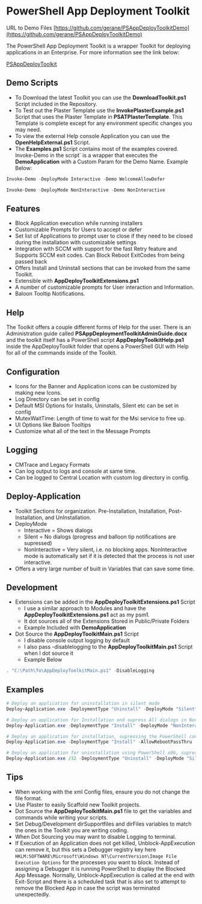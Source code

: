 # PowerShell App Deployment Toolkit

URL to Demo Files [https://github.com/gerane/PSAppDeployToolkitDemo](https://github.com/gerane/PSAppDeployToolkitDemo)

The PowerShell App Deployment Toolkit is a wrapper Toolkit for deploying applications in an Enterprise. For more information see the link below:

[PSAppDeployToolkit](http://psappdeploytoolkit.com/)


## Demo Scripts

* To Download the latest Toolkit you can use the **DownloadToolkit.ps1** Script included in the Repository.
* To Test out the Plaster Template use the **InvokePlasterExample.ps1** Script that uses the Plaster Template in **PSATPlasterTemplate**. This Template is complete except for any environment specific changes you may need.
* To view the external Help console Application you can use the **OpenHelpExternal.ps1** Script.
* The **Examples.ps1** Script contains most of the examples covered. Invoke-Demo in the script` is a wrapper that executes the **DemoApplication** with a Custom Param for the Demo Name. Example Below:

```powershell
Invoke-Demo -DeployMode Interactive -Demo WelcomeAllowDefer

Invoke-Demo -DeployMode NonInteractive -Demo NonInteractive
```




## Features

* Block Application execution while running installers
* Customizable Prompts for Users to accept or defer
* Set list of Applications to prompt user to close if they need to be closed during the installation with customizable settings
* Integration with SCCM with support for the fast Retry feature and Supports SCCM exit codes. Can Block Reboot ExitCodes from being passed back
* Offers Install and Uninstall sections that can be invoked from the same Toolkit.
* Extensible with **AppDeployToolkitExtensions.ps1**
* A number of customizable prompts for User interaction and Information.
* Baloon Tooltip Notifications.

## Help

The Toolkit offers a couple different forms of Help for the user. There is an Administration guide called **PSAppDeploymentToolkitAdminGuide.docx** and the toolkit itself has a PowerShell script **AppDeployToolkitHelp.ps1** inside the AppDeployToolkit folder that opens a PowerShell GUI with Help for all of the commands inside of the Toolkit.


## Configuration

* Icons for the Banner and Application icons can be customized by making new Icons.
* Log Directory can be set in config
* Default MSI Options for Installs, Uninstalls, Silent etc can be set in config
* MutexWaitTime: Length of time to wait for the Msi service to free up.
* UI Options like Baloon Tooltips
* Customize what all of the text in the Message Prompts


## Logging

* CMTrace and Legacy Formats
* Can log output to logs and console at same time.
* Can be logged to Central Location with custom log directory in config.


## Deploy-Application

* Toolkit Sections for organization. Pre-Installation, Installation, Post-Installation, and UnInstallation.
* DeployMode
    * Interactive = Shows dialogs
    * Silent = No dialogs (progress and balloon tip notifications are supressed)
    * NonInteractive = Very silent, i.e. no blocking apps. NonInteractive mode is automatically set if it is detected that the process is not user interactive.
* Offers a very large number of built in Variables that can save some time.


## Development

* Extensions can be added in the **AppDeployToolkitExtensions.ps1** Script
    * I use a similar approach to Modules and have the **AppDeployToolkitExtensions.ps1** act as my psm1.
    * It dot sources all of the Extensions Stored in Public/Private Folders
    * Example Included with **DemoApplication**
* Dot Source the **AppDeployToolkitMain.ps1** Script
    * I disable console output logging by default
    * I also pass -disablelogging to the **AppDeployToolkitMain.ps1** Script when I dot source it
    * Example Below

```powershell
. "C:\Path\To\AppDeployToolkitMain.ps1" -DisableLogging
```


## Examples

```powershell
# Deploy an application for uninstallation in silent mode
Deploy-Application.exe -DeploymentType "Uninstall" -DeployMode "Silent"

# Deploy an application for Installation and supress All dialogs in Non Interactive Mode
Deploy-Application.exe -DeploymentType "Install" -DeployMode "NonInteractive"

# Deploy an application for installation, supressing the PowerShell console window and allowing reboot codes to be returned to the parent process.
Deploy-Application.exe -DeploymentType "Install" -AllowRebootPassThru

# Deploy an application for uninstallation using PowerShell x86, supressing the PowerShell console window and deploying in silent mode.
Deploy-Application.exe /32 -DeploymentType "Uninstall" -DeployMode "Silent"
```


## Tips

* When working with the xml Config files, ensure you do not change the file format.
* Use Plaster to easily Scaffold new Toolkit projects.
* Dot Source the **AppDeployToolkitMain.ps1** file to get the variables and commands while writing your scripts.
* Set Debug/Development dirSupportfiles and dirFiles variables to match the ones in the Toolkit you are writing coding.
* When Dot Sourcing you may want to disable Logging to terminal.
* If Execution of an Application does not get killed, Unblock-AppExecution can remove it, but this sets a Debugger registry key here `HKLM:SOFTWARE\Microsoft\Windows NT\CurrentVersion\Image File Execution Options` for the processes you want to block. Instead of assigning a Debugger it is running PowerShell to display the Blocked App Message. Normally, Unblock-AppExecution is called at the end with Exit-Script and there is a scheduled task that is also set to attempt to remove the Blocked App in case the script was terminated unexpectedly.


